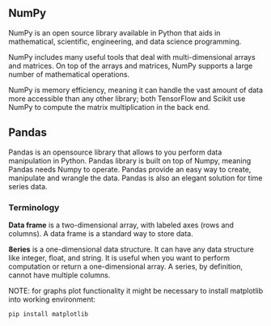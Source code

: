 ## NumPy

NumPy is an open source library available in Python that aids in mathematical, scientific, engineering, and data science programming. 

NumPy includes many useful tools that deal with multi-dimensional arrays and matrices. On top of the arrays and matrices, NumPy supports a large number of mathematical operations.

NumPy is memory efficiency, meaning it can handle the vast amount of data more accessible than any other library; both TensorFlow and Scikit use NumPy to compute the matrix multiplication in the back end.

## Pandas

Pandas is an opensource library that allows to you perform data manipulation in Python. Pandas library is built on top of Numpy, meaning Pandas needs Numpy to operate. Pandas provide an easy way to create, manipulate and wrangle the
data. Pandas is also an elegant solution for time series data.

### Terminology

**Data frame** is a two-dimensional array, with labeled axes (rows and columns). A data frame is a standard way to store data.

**8eries** is a one-dimensional data structure. It can have any data structure like integer, float, and string. It is useful when you want to perform computation or return a one-dimensional array. A series, by definition, cannot have multiple columns. 

NOTE: for graphs plot functionality it might be necessary to install matplotlib into working environment:

```
pip install matplotlib
```

